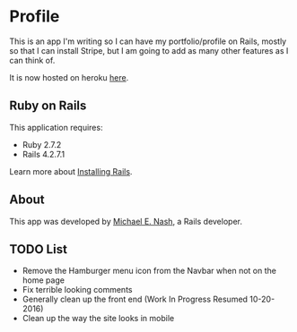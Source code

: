 Profile
================

This is an app I'm writing so I can have my portfolio/profile on Rails, mostly
so that I can install
Stripe, but I am going to add as many other features as I can think of.

It is now hosted on heroku [here](http://mnashprofile.herokuapp.com).

Ruby on Rails
-------------

This application requires:

- Ruby 2.7.2
- Rails 4.2.7.1

Learn more about [Installing Rails](http://railsapps.github.io/installing-rails.html).

About
-----

This app was developed by
[Michael E. Nash](http://utumno86.github.io),
a Rails developer.

TODO List
---------

- Remove the Hamburger menu icon from the Navbar when not on the home page
- Fix terrible looking comments
- Generally clean up the front end (Work In Progress Resumed 10-20-2016)
- Clean up the way the site looks in mobile
